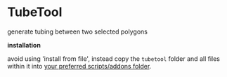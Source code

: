 # TubeTool
generate tubing between two selected polygons


**installation**

avoid using 'install from file', instead copy the `tubetool` folder and all files within it into [your preferred scripts/addons folder](http://wiki.blender.org/index.php/Doc:2.6/Manual/Introduction/Installing_Blender/DirectoryLayout).
